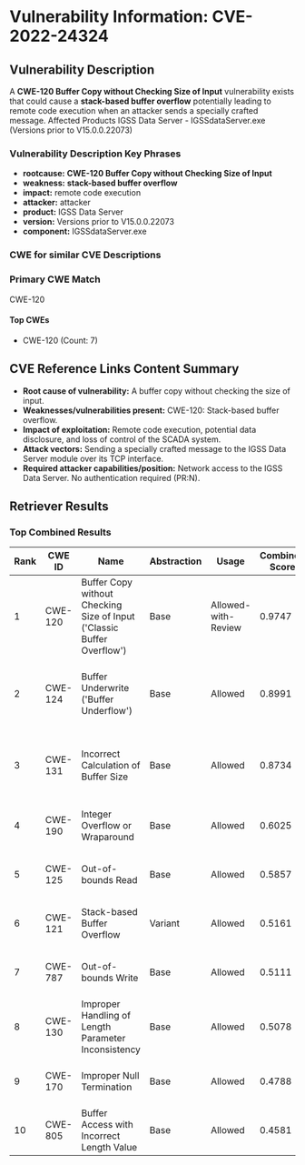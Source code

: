 # Vulnerability Information: CVE-2022-24324

## Vulnerability Description
A **CWE-120 Buffer Copy without Checking Size of Input** vulnerability exists that could cause a **stack-based buffer overflow** potentially leading to remote code execution when an attacker sends a specially crafted message. Affected Products IGSS Data Server - IGSSdataServer.exe (Versions prior to V15.0.0.22073)

### Vulnerability Description Key Phrases
- **rootcause:** **CWE-120 Buffer Copy without Checking Size of Input**
- **weakness:** **stack-based buffer overflow**
- **impact:** remote code execution
- **attacker:** attacker
- **product:** IGSS Data Server
- **version:** Versions prior to V15.0.0.22073
- **component:** IGSSdataServer.exe

### CWE for similar CVE Descriptions
### Primary CWE Match
CWE-120

#### Top CWEs
- CWE-120 (Count: 7)

## CVE Reference Links Content Summary
- **Root cause of vulnerability:** A buffer copy without checking the size of input.
- **Weaknesses/vulnerabilities present:** CWE-120: Stack-based buffer overflow.
- **Impact of exploitation:** Remote code execution, potential data disclosure, and loss of control of the SCADA system.
- **Attack vectors:** Sending a specially crafted message to the IGSS Data Server module over its TCP interface.
- **Required attacker capabilities/position:** Network access to the IGSS Data Server. No authentication required (PR:N).

## Retriever Results

### Top Combined Results

| Rank | CWE ID | Name | Abstraction | Usage | Combined Score | Retrievers | Individual Scores |
|------|--------|------|-------------|-------|---------------|------------|-------------------|
| 1 | CWE-120 | Buffer Copy without Checking Size of Input ('Classic Buffer Overflow') | Base | Allowed-with-Review | 0.9747 | dense, sparse, graph | dense: 0.654, sparse: 0.667, graph: 0.873 |
| 2 | CWE-124 | Buffer Underwrite ('Buffer Underflow') | Base | Allowed | 0.8991 | dense, sparse, graph | dense: 0.628, sparse: 0.398, graph: 1.000 |
| 3 | CWE-131 | Incorrect Calculation of Buffer Size | Base | Allowed | 0.8734 | dense, sparse, graph | dense: 0.610, sparse: 0.368, graph: 1.000 |
| 4 | CWE-190 | Integer Overflow or Wraparound | Base | Allowed | 0.6025 | sparse, graph | sparse: 0.428, graph: 1.000 |
| 5 | CWE-125 | Out-of-bounds Read | Base | Allowed | 0.5857 | sparse, graph | sparse: 0.399, graph: 1.000 |
| 6 | CWE-121 | Stack-based Buffer Overflow | Variant | Allowed | 0.5161 | dense, sparse | dense: 0.599, sparse: 0.453 |
| 7 | CWE-787 | Out-of-bounds Write | Base | Allowed | 0.5111 | sparse, graph | sparse: 0.353, graph: 0.865 |
| 8 | CWE-130 | Improper Handling of Length Parameter Inconsistency | Base | Allowed | 0.5078 | dense, sparse | dense: 0.592, sparse: 0.369 |
| 9 | CWE-170 | Improper Null Termination | Base | Allowed | 0.4788 | sparse, graph | sparse: 0.344, graph: 0.789 |
| 10 | CWE-805 | Buffer Access with Incorrect Length Value | Base | Allowed | 0.4581 | dense, sparse | dense: 0.650, sparse: 0.232 |

